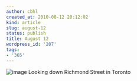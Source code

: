 ```yaml
---
author: cbhl
created_at: 2010-08-12 20:12:02
kind: article
slug: august-12
status: publish
title: August 12
wordpress_id: '207'
tags:
- '365'
---
```


![image](http://images.azuresky.ca/blog/wp-content/uploads/2010/08/wpid-IMG_20100812_132333.jpg)
Looking down Richmond Street in Toronto
